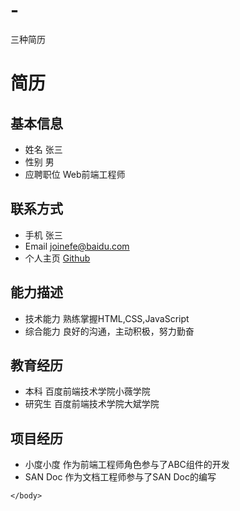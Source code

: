 # -
三种简历
<!DOCTYPE html>
<html>
	<head>
    <meta charset="utf-8">
    <title>简历</title>
	<link rel="stylesheet" href="styles/style1.css"/>
	</head>
	<body>
		<h1>简历</h1>
		<h2>基本信息</h2>
		<ul class="ul1">
			<li>姓名 <span>张三</span></li>
			<li>性别 <span>男</span></li>
			<li>应聘职位 <span>Web前端工程师</span></li>
		</ul >
		<h2>联系方式</h2>
		<ul class="ul1">
			<li>手机 <span>张三</span></li>
			<li>Email <a href="">joinefe@baidu.com</a></li>
			<li>个人主页 <a href="">Github</a></li>
		</ul>
		<h2>能力描述</h2>
		<ul>
			<li>技术能力 <span class="br">熟练掌握HTML,CSS,JavaScript</span></li>
			<li>综合能力 <span class="br">良好的沟通，主动积极，努力勤奋</span></li>
		</ul>
		<h2>教育经历</h2>
		<ul>
			<li>本科 <span class="br">百度前端技术学院小薇学院</span></li>
			<li>研究生 <span class="br">百度前端技术学院大斌学院</span></li>
		</ul>
		<h2>项目经历</h2>
		<ul>
			<li>小度小度 <span class="br">作为前端工程师角色参与了ABC组件的开发</span></li>
			<li>SAN Doc <span class="br">作为文档工程师参与了SAN Doc的编写</span></li>
		</ul>
		
				
	
	
	</body>
</html>
